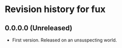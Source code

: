 # Revision history for fux

## 0.0.0.0 (Unreleased)

* First version. Released on an unsuspecting world.
